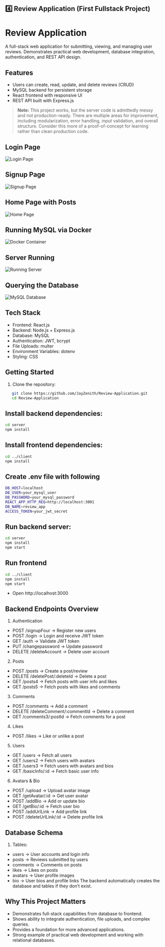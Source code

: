 

## **4️⃣ Review Application (First Fullstack Project)**

# Review Application

A full-stack web application for submitting, viewing, and managing user reviews.
Demonstrates practical web development, database integration, authentication, and REST API design.

## Features
- Users can create, read, update, and delete reviews (CRUD)
- MySQL backend for persistent storage
- React frontend with responsive UI
- REST API built with Express.js

> **Note:** This project works, but the server code is admittedly messy and not production-ready. There are multiple areas for improvement, including modularization, error handling, input validation, and overall structure. Consider this more of a proof-of-concept for learning rather than clean production code.

## Login Page
![Login Page](screenshots/review-login.png)

## Signup Page
![Signup Page](screenshots/review-signup.png)

## Home Page with Posts
![Home Page](screenshots/review-home.png)

## Running MySQL via Docker
![Docker Container](screenshots/docker-ps.png)
## Server Running
![Running Server](screenshots/running-server.png)
## Querying the Database 
![MySQL Database](screenshots/db.png)

## Tech Stack
- Frontend: React.js
- Backend: Node.js + Express.js
- Database: MySQL
- Authentication: JWT, bcrypt
- File Uploads: multer
- Environment Variables: dotenv
- Styling: CSS

## Getting Started
1. Clone the repository:
```bash
   git clone https://github.com/JayZenith/Review-Application.git
   cd Review-Application
```

## Install backend dependencies:

```bash
cd server
npm install
```

## Install frontend dependencies:
```bash
cd ../client
npm install
```

## Create .env file with following
```bash
DB_HOST=localhost
DB_USER=your_mysql_user
DB_PASSWORD=your_mysql_password
REACT_APP_HTTP_REQ=http://localhost:3001
DB_NAME=review_app
ACCESS_TOKEN=your_jwt_secret
```


## Run backend server:
```bash
cd server
npm install
npm start

```



## Run frontend
```bash
cd ../client
npm install
npm start

```

- Open http://localhost:3000

## Backend Endpoints Overview

1. Authentication
- POST /signupFour → Register new users
- POST /login → Login and receive JWT token
- GET /auth → Validate JWT token
- PUT /changepassword → Update password
- DELETE /deleteAccount → Delete user account

2. Posts
- POST /posts → Create a post/review
- DELETE /deletePost/:deleteId → Delete a post
- GET /posts4 → Fetch posts with user info and likes
- GET /posts5 → Fetch posts with likes and comments

3. Comments
- POST /comments → Add a comment
- DELETE /deleteComment/:commentId → Delete a comment
- GET /comments3/:postId → Fetch comments for a post

4. Likes
- POST /likes → Like or unlike a post

5. Users
- GET /users → Fetch all users
- GET /users2 → Fetch users with avatars
- GET /users3 → Fetch users with avatars and bios
- GET /basicInfo/:id → Fetch basic user info

6. Avatars & Bio
- POST /upload → Upload avatar image
- GET /getAvatar/:id → Get user avatar
- POST /addBio → Add or update bio
- GET /getBio/:id → Fetch user bio
- POST /addUrlLink → Add profile link
- POST /deleteUrlLink/:id → Delete profile link



## Database Schema
1. Tables:
- users → User accounts and login info
- posts → Reviews submitted by users
- comments → Comments on posts
- likes → Likes on posts
- avatars → User profile images
- bio → User bios and profile links
The backend automatically creates the database and tables if they don’t exist.

## Why This Project Matters 
- Demonstrates full-stack capabilities from database to frontend.
- Shows ability to integrate authentication, file uploads, and complex queries.
- Provides a foundation for more advanced applications.
- Strong example of practical web development and working with relational databases.